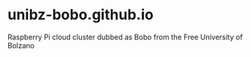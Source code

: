 # unibz-bobo.github.io
Raspberry Pi cloud cluster dubbed as Bobo from the Free University of Bolzano
